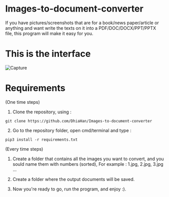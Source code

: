 # Images-to-document-converter
If you have pictures/screenshots that are for a book/news paper/article or anything and want write the texts on it into a PDF/DOC/DOCX/PPT/PPTX file, this program will make it easy for you.

# This is the interface

![Capture](https://user-images.githubusercontent.com/83666695/180603437-edbfd6f6-f25c-4b91-b1a4-56a26950b9b5.PNG)

# Requirements

(One time steps)

1. Clone the repository, using : 

```
git clone https://github.com/DhiaHan/Images-to-document-converter

```
2. Go to the repository folder, open cmd/terminal and type :

```
pip3 install -r requirements.txt
```

(Every time steps)

1. Create a folder that contains all the images you want to convert, and you sould name them with numbers (sorted),
   For example : 1.jpg, 2.jpg, 3.jpg ...
  
2. Create a folder where the output documents will be saved.

3. Now you're ready to go, run the program, and enjoy :).
